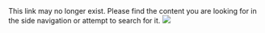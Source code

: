<div class="fullscreen-content">
	This link may no longer exist. Please find the content you are looking for in the side navigation or attempt to search for it.
	<img class="img-404" src="https://searchspring.github.io/snap/images/nebo404.svg">
</div>